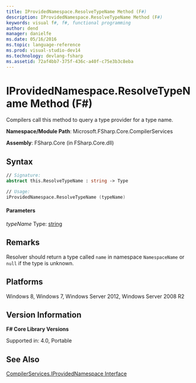 ```yaml
---
title: IProvidedNamespace.ResolveTypeName Method (F#)
description: IProvidedNamespace.ResolveTypeName Method (F#)
keywords: visual f#, f#, functional programming
author: dend
manager: danielfe
ms.date: 05/16/2016
ms.topic: language-reference
ms.prod: visual-studio-dev14
ms.technology: devlang-fsharp
ms.assetid: 72af4bb7-375f-436c-a40f-c75e3b3c8eba 
---
```


# IProvidedNamespace.ResolveTypeName Method (F#)

Compilers call this method to query a type provider for a type name.

**Namespace/Module Path**: Microsoft.FSharp.Core.CompilerServices

**Assembly**: FSharp.Core (in FSharp.Core.dll)


## Syntax

```fsharp
// Signature:
abstract this.ResolveTypeName : string -> Type

// Usage:
iProvidedNamespace.ResolveTypeName (typeName)
```

#### Parameters
*typeName*
Type: [string](https://msdn.microsoft.com/library/12b97856-ec80-4f70-a018-afb0753f755a)

## Remarks
Resolver should return a type called `name` in namespace `NamespaceName` or `null` if the type is unknown.


## Platforms
Windows 8, Windows 7, Windows Server 2012, Windows Server 2008 R2

## Version Information
**F# Core Library Versions**

Supported in: 4.0, Portable

## See Also
[CompilerServices.IProvidedNamespace Interface](CompilerServices.IProvidedNamespace-Interface-%5BFSharp%5D.md)